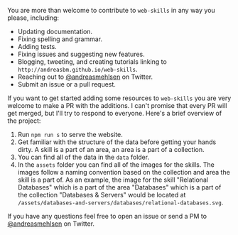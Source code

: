You are more than welcome to contribute to `web-skills` in any way you please, including:

* Updating documentation.
* Fixing spelling and grammar.
* Adding tests.
* Fixing issues and suggesting new features.
* Blogging, tweeting, and creating tutorials linking to `http://andreasbm.github.io/web-skills`.
* Reaching out to [@andreasmehlsen](https://twitter.com/andreasmehlsen) on Twitter.
* Submit an issue or a pull request.

If you want to get started adding some resources to `web-skills` you are very welcome to make a PR with the additions. I can't promise that every PR will get merged, but I'll try to respond to everyone. Here's a brief overview of the project:

1. Run `npm run s` to serve the website.
2. Get familiar with the structure of the data before getting your hands dirty. A skill is a part of an area, an area is a part of a collection.
3. You can find all of the data in the `data` folder.
4. In the `assets` folder you can find all of the images for the skills. The images follow a naming convention based on the collection and area the skill is a part of. As an example, the image for the skill "Relational Databases" which is a part of the area "Databases" which is a part of the collection "Databases & Servers" would be located at `/assets/databases-and-servers/databases/relational-databases.svg`.

If you have any questions feel free to open an issue or send a PM to [@andreasmehlsen](https://twitter.com/andreasmehlsen) on Twitter.



